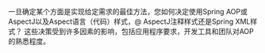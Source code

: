 一旦确定某个方面是实现给定需求的最佳方法，您如何决定使用Spring AOP或AspectJ以及Aspect语言（代码）样式，@ AspectJ注释样式还是Spring XML样式？ 这些决策受到许多因素的影响，包括应用程序要求，开发工具和团队对AOP的熟悉程度。